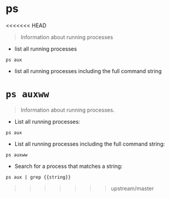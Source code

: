 # ps

<<<<<<< HEAD
> Information about running processes

- list all running processes

`ps aux`

- list all running processes including the full command string

`ps auxww`
=======
> Information about running processes.

- List all running processes:

`ps aux`

- List all running processes including the full command string:

`ps auxww`

- Search for a process that matches a string:

`ps aux | grep {{string}}`
>>>>>>> upstream/master
